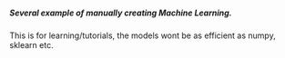 ##### Several example of manually creating Machine Learning.

This is for learning/tutorials, the models wont be as efficient as numpy, sklearn etc.
